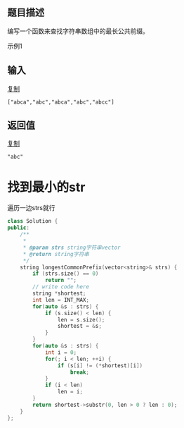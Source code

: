 ## 题目描述

编写一个函数来查找字符串数组中的最长公共前缀。

示例1

## 输入

[复制](javascript:void(0);)

```
["abca","abc","abca","abc","abcc"]
```

## 返回值

[复制](javascript:void(0);)

```
"abc"
```



# 找到最小的str

遍历一边strs就行

```c++
class Solution {
public:
    /**
     * 
     * @param strs string字符串vector 
     * @return string字符串
     */
    string longestCommonPrefix(vector<string>& strs) {
        if (strs.size() == 0)
            return "";
        // write code here
        string *shortest;
        int len = INT_MAX;
        for(auto &s : strs) {
            if (s.size() < len) {
                len = s.size();
                shortest = &s;
            }
        }
        for(auto &s : strs) {
            int i = 0;
            for(; i < len; ++i) {
                if (s[i] != (*shortest)[i]) 
                    break;
            }
            if (i < len)
                len = i;
        }
        return shortest->substr(0, len > 0 ? len : 0);
    }
};
```

